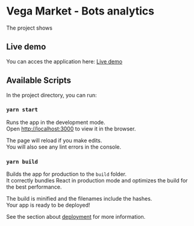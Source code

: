 # Vega Market - Bots analytics

The project shows 

## Live demo

You can acces the application here: [Live demo](https://gateway.pinata.cloud/ipfs/QmUocwXmN2axmT35WaYoL1vbuPoyT2tK5Gh7eUqeuBQ1Kb/)

## Available Scripts

In the project directory, you can run:

### `yarn start`

Runs the app in the development mode.\
Open [http://localhost:3000](http://localhost:3000) to view it in the browser.

The page will reload if you make edits.\
You will also see any lint errors in the console.

### `yarn build`

Builds the app for production to the `build` folder.\
It correctly bundles React in production mode and optimizes the build for the best performance.

The build is minified and the filenames include the hashes.\
Your app is ready to be deployed!

See the section about [deployment](https://facebook.github.io/create-react-app/docs/deployment) for more information.
